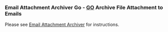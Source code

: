 ### Email Attachment Archiver Go - [GO](https://golang.org/) Archive File Attachment to Emails

Please see [Email Attachment Archiver](https://wiki.hornbill.com/index.php?title=Email_Attachment_Archiver) for instructions.
